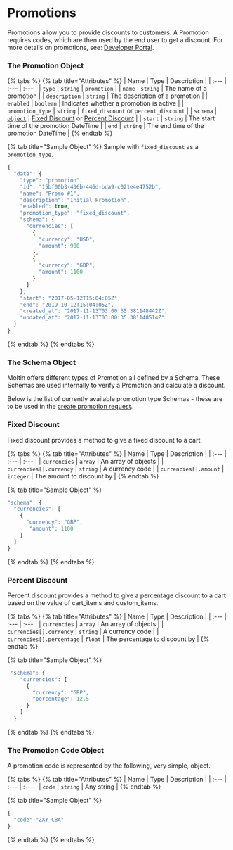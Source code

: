 # Promotions

Promotions allow you to provide discounts to customers. A Promotion requires codes, which are then used by the end user to get a discount. For more details on promotions, see: [Developer Portal](https://developers.moltin.com/guides/create-a-promotion).

### The Promotion Object

{% tabs %}
{% tab title="Attributes" %}
| Name | Type | Description |
| :--- | :--- | :--- |
| `type` | `string` | `promotion` |
| `name` | `string` | The name of a promotion |
| `description` | `string` | The description of a promotion |
| `enabled` | `boolean` | Indicates whether a promotion is active |
| `promotion_type` | `string` |  `fixed_discount` or `percent_discount` |
| `schema` | [`object`](./#the-schema-object) | [Fixed Discount](./#fixed-discount) or  [Percent Discount](./#percent-discount) |
| `start` | `string` | The start time of the promotion DateTime |
| `end` | `string` | The end time of the promotion DateTime |
{% endtab %}

{% tab title="Sample Object" %}
Sample  with `fixed_discount` as a `promotion_type`.

```javascript
{
  "data": {
    "type": "promotion",
    "id": "15bf00b3-436b-446d-bda9-c021e4e4752b",
    "name": "Promo #1",
    "description": "Initial Promotion",
    "enabled": true,
    "promotion_type": "fixed_discount",
    "schema": {
      "currencies": [
        {
          "currency": "USD",
          "amount": 900
        },
        {
          "currency": "GBP",
          "amount": 1100
        }
      ]
    },
    "start": "2017-05-12T15:04:05Z",
    "end": "2019-10-12T15:04:05Z",
    "created_at": "2017-11-13T03:00:35.381148442Z",
    "updated_at": "2017-11-13T03:00:35.381148514Z"
  }
}
```
{% endtab %}
{% endtabs %}

### The Schema Object

Moltin offers different types of Promotion all defined by a Schema. These Schemas are used internally to verify a Promotion and calculate a discount.

Below is the list of currently available promotion type Schemas - these are to be used in the [create promotion request](create-promotion.md).

### Fixed Discount

Fixed discount provides a method to give a fixed discount to a cart.

{% tabs %}
{% tab title="Attributes" %}
| Name | Type | Description |
| :--- | :--- | :--- |
| `currencies` | `array` | An array of objects |
| `currencies[].currency` | `string` | A currency code |
| `currencies[].amount` | `integer` | The amount to discount by |
{% endtab %}

{% tab title="Sample Object" %}
```javascript
"schema": {
  "currencies": [
    {
      "currency": "GBP",
       "amount": 1100
    }
  ]
}
```
{% endtab %}
{% endtabs %}

### Percent Discount

Percent discount provides a method to give a percentage discount to a cart based on the value of cart\_items and custom\_items.

{% tabs %}
{% tab title="Attributes" %}
| Name | Type | Description |
| :--- | :--- | :--- |
| `currencies` | `array` | An array of objects |
| `currencies[].currency` | `string` | A currency code |
| `currencies[].percentage` | `float` | The percentage to discount by |
{% endtab %}

{% tab title="Sample Object" %}
```javascript
 "schema": {
    "currencies": [
      {
        "currency": "GBP",
        "percentage": 12.5
      }
    ]
  }
```
{% endtab %}
{% endtabs %}

### The Promotion Code Object

A promotion code is represented by the following, very simple, object.

{% tabs %}
{% tab title="Attributes" %}
| Name | Type | Description |
| :--- | :--- | :--- |
| `code` | `string` | Any string |
{% endtab %}

{% tab title="Sample Object" %}
```javascript
{
  "code":"ZXY_CBA"
}
```
{% endtab %}
{% endtabs %}




